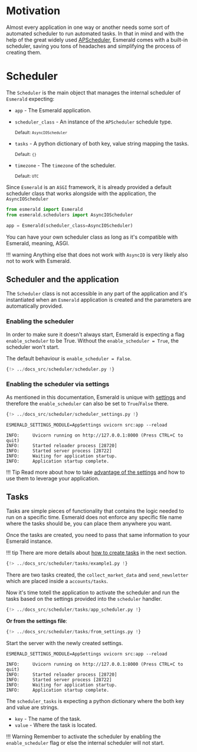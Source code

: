 # Motivation

Almost every application in one way or another needs some sort of automated scheduler to run automated tasks.
In that in mind and with the help of the great widely used
<a href='https://apscheduler.readthedocs.io/en/3.x/' target='_blank'>APScheduler</a>, Esmerald comes with a built-in
scheduler, saving you tons of headaches and simplifying the process of creating them.

# Scheduler

The `Scheduler` is the main object that manages the internal scheduler of `Esmerald` expecting:

* `app` - The Esmerald application.
* `scheduler_class` - An instance of the `APScheduler` schedule type.

    <sup>Default: `AsyncIOScheduler`</sup>

* `tasks` - A python dictionary of both key, value string mapping the tasks.

    <sup>Default: `{}`</sup>

* `timezone` - The `timezone` of the scheduler.

    <sup>Default: `UTC`</sup>

Since `Esmerald` is an `ASGI` framework, it is already provided a default scheduler class that works alongside with
the application, the `AsyncIOScheduler`

```python hl_lines="4"
from esmerald import Esmerald
from esmerald.schedulers import AsyncIOScheduler

app = Esmerald(scheduler_class=AsyncIOScheduler)
```

You can have your own scheduler class as long as it's compatible with Esmerald, meaning, ASGI.

!!! warning
    Anything else that does not work with `AsyncIO` is very likely also not to work with Esmerald.

## Scheduler and the application

The `Scheduler` class is not accessible in any part of the application and it's instantiated when an `Esmerald`
application is created and the parameters are automatically provided.

### Enabling the scheduler

In order to make sure it doesn't always start, Esmerald is expecting a flag `enable_scheduler` to be True. Without
the `enable_scheduler = True`, the scheduler won't start. 

The default behaviour is `enable_scheduler = False`.

```python hl_lines="3"
{!> ../docs_src/scheduler/scheduler.py !}
```

### Enabling the scheduler via settings

As mentioned in this documentation, Esmerald is unique with [settings](../application/settings.md) and therefore
the `enable_scheduler` can also be set to `True`/`False` there.

```python hl_lines="6"
{!> ../docs_src/scheduler/scheduler_settings.py !}
```

```shell
ESMERALD_SETTINGS_MODULE=AppSettings uvicorn src:app --reload

INFO:     Uvicorn running on http://127.0.0.1:8000 (Press CTRL+C to quit)
INFO:     Started reloader process [28720]
INFO:     Started server process [28722]
INFO:     Waiting for application startup.
INFO:     Application startup complete.
```

!!! Tip
    Read more about how to take [advantage of the settings](../application/settings.md) and how to use them to leverage
    your application.

## Tasks

Tasks are simple pieces of functionality that contains the logic needed to run on a specific time.
Esmerald does not enforce any specific file name where the tasks should be, you can place them anywhere you want.

Once the tasks are created, you need to pass that same information to your Esmerald instance.

!!! tip
    There are more details about [how to create tasks](./handler.md) in the next section.

```python title="accounts/tasks.py"
{!> ../docs_src/scheduler/tasks/example1.py !}
```

There are two tasks created, the `collect_market_data` and `send_newsletter` which are placed inside a
`accounts/tasks`.

Now it's time totell the application to activate the scheduler and run the tasks based on the settings provided
into the `scheduler` handler.

```python hl_lines="5-9"
{!> ../docs_src/scheduler/tasks/app_scheduler.py !}
```

**Or from the settings file**:

```python hl_lines="7 10-14"
{!> ../docs_src/scheduler/tasks/from_settings.py !}
```

Start the server with the newly created settings.

```shell
ESMERALD_SETTINGS_MODULE=AppSettings uvicorn src:app --reload

INFO:     Uvicorn running on http://127.0.0.1:8000 (Press CTRL+C to quit)
INFO:     Started reloader process [28720]
INFO:     Started server process [28722]
INFO:     Waiting for application startup.
INFO:     Application startup complete.
```

The `scheduler_tasks` is expecting a python dictionary where the both key and value are strings.

* `key` - The name of the task.
* `value` - Where the task is located.

!!! Warning
    Remember to activate the scheduler by enabling the `enable_scheduler` flag or else the internal scheduler will not
    start.
